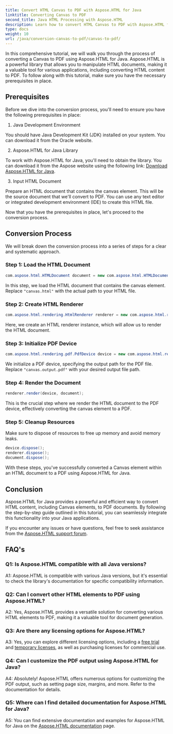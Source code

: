 ```yaml
---
title: Convert HTML Canvas to PDF with Aspose.HTML for Java
linktitle: Converting Canvas to PDF
second_title: Java HTML Processing with Aspose.HTML
description: Learn how to convert HTML Canvas to PDF with Aspose.HTML for Java in this step-by-step guide.
type: docs
weight: 10
url: /java/conversion-canvas-to-pdf/canvas-to-pdf/
---
```

In this comprehensive tutorial, we will walk you through the process of converting a Canvas to PDF using Aspose.HTML for Java. Aspose.HTML is a powerful library that allows you to manipulate HTML documents, making it a valuable tool for various applications, including converting HTML content to PDF. To follow along with this tutorial, make sure you have the necessary prerequisites in place.

## Prerequisites

Before we dive into the conversion process, you'll need to ensure you have the following prerequisites in place:

1. Java Development Environment

You should have Java Development Kit (JDK) installed on your system. You can download it from the Oracle website.

2. Aspose.HTML for Java Library

To work with Aspose.HTML for Java, you'll need to obtain the library. You can download it from the Aspose website using the following link: [Download Aspose.HTML for Java](https://releases.aspose.com/html/java/).

3. Input HTML Document

Prepare an HTML document that contains the canvas element. This will be the source document that we'll convert to PDF. You can use any text editor or integrated development environment (IDE) to create this HTML file.

Now that you have the prerequisites in place, let's proceed to the conversion process.

## Conversion Process

We will break down the conversion process into a series of steps for a clear and systematic approach.

### Step 1: Load the HTML Document

```java
com.aspose.html.HTMLDocument document = new com.aspose.html.HTMLDocument(Resources.input("canvas.html"));
```

In this step, we load the HTML document that contains the canvas element. Replace `"canvas.html"` with the actual path to your HTML file.

### Step 2: Create HTML Renderer

```java
com.aspose.html.rendering.HtmlRenderer renderer = new com.aspose.html.rendering.HtmlRenderer();
```

Here, we create an HTML renderer instance, which will allow us to render the HTML document.

### Step 3: Initialize PDF Device

```java
com.aspose.html.rendering.pdf.PdfDevice device = new com.aspose.html.rendering.pdf.PdfDevice(Resources.output("canvas.output.pdf"));
```

We initialize a PDF device, specifying the output path for the PDF file. Replace `"canvas.output.pdf"` with your desired output file path.

### Step 4: Render the Document

```java
renderer.render(device, document);
```

This is the crucial step where we render the HTML document to the PDF device, effectively converting the canvas element to a PDF.

### Step 5: Cleanup Resources

Make sure to dispose of resources to free up memory and avoid memory leaks.

```java
device.dispose();
renderer.dispose();
document.dispose();
```

With these steps, you've successfully converted a Canvas element within an HTML document to a PDF using Aspose.HTML for Java.

## Conclusion

Aspose.HTML for Java provides a powerful and efficient way to convert HTML content, including Canvas elements, to PDF documents. By following the step-by-step guide outlined in this tutorial, you can seamlessly integrate this functionality into your Java applications.

If you encounter any issues or have questions, feel free to seek assistance from the [Aspose.HTML support forum](https://forum.aspose.com/).

## FAQ's

### Q1: Is Aspose.HTML compatible with all Java versions?

A1: Aspose.HTML is compatible with various Java versions, but it's essential to check the library's documentation for specific compatibility information.

### Q2: Can I convert other HTML elements to PDF using Aspose.HTML?

A2: Yes, Aspose.HTML provides a versatile solution for converting various HTML elements to PDF, making it a valuable tool for document generation.

### Q3: Are there any licensing options for Aspose.HTML?

A3: Yes, you can explore different licensing options, including a [free trial](https://releases.aspose.com/) and [temporary licenses](https://purchase.aspose.com/temporary-license/), as well as purchasing licenses for commercial use.

### Q4: Can I customize the PDF output using Aspose.HTML for Java?

A4: Absolutely! Aspose.HTML offers numerous options for customizing the PDF output, such as setting page size, margins, and more. Refer to the documentation for details.

### Q5: Where can I find detailed documentation for Aspose.HTML for Java?

A5: You can find extensive documentation and examples for Aspose.HTML for Java on the [Aspose.HTML documentation](https://reference.aspose.com/html/java/) page.
